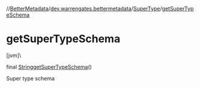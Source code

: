 //[BetterMetadata](../../../index.md)/[dev.warrengates.bettermetadata](../index.md)/[SuperType](index.md)/[getSuperTypeSchema](get-super-type-schema.md)

# getSuperTypeSchema

[jvm]\

final [String](https://docs.oracle.com/javase/8/docs/api/java/lang/String.html)[getSuperTypeSchema](get-super-type-schema.md)()

Super type schema

